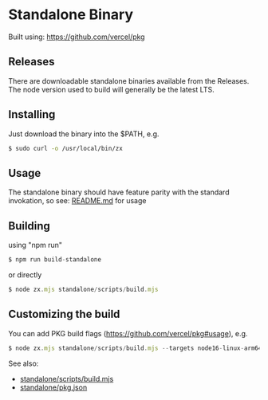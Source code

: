 # Standalone Binary

Built using: https://github.com/vercel/pkg

## Releases

There are downloadable standalone binaries available from the Releases. The node version used to build will generally be the latest LTS.

## Installing

Just download the binary into the $PATH, e.g. 

```bash
$ sudo curl -o /usr/local/bin/zx 
```

## Usage

The standalone binary should have feature parity with the standard invokation, so see: [README.md](../README.md) for usage

## Building

using "npm run"
```js
$ npm run build-standalone
```

or directly
```js
$ node zx.mjs standalone/scripts/build.mjs
```

## Customizing the build

You can add PKG build flags (https://github.com/vercel/pkg#usage), e.g.

```js
$ node zx.mjs standalone/scripts/build.mjs --targets node16-linux-arm64,node16-win-arm64
```

See also:
* [standalone/scripts/build.mjs](/standalone/scripts/build.mjs)
* [standalone/pkg.json](/standalone/pkg.json)